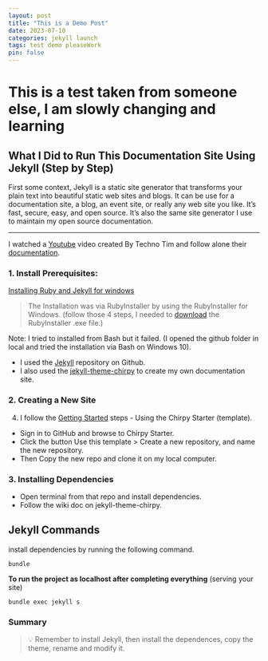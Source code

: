 ```yaml
---
layout: post
title: "This is a Demo Post"
date: 2023-07-10
categories: jekyll launch
tags: test demo pleaseWork
pin: false
---
```


# This is a test taken from someone else, I am slowly changing and learning

## What I Did to Run This Documentation Site Using Jekyll (Step by Step)

First some context, Jekyll is a static site generator that transforms your plain text into beautiful static web sites and blogs. It can be use for a documentation site, a blog, an event site, or really any web site you like. It’s fast, secure, easy, and open source. It’s also the same site generator I use to maintain my open source documentation.

---

I watched a [Youtube](https://www.youtube.com/watch?v=F8iOU1ci19Q) video created By Techno Tim and follow alone their [documentation](https://docs.technotim.live/posts/jekyll-docs-site/).

### 1. Install Prerequisites:

[Installing Ruby and Jekyll for windows](https://jekyllrb.com/docs/installation/windows/)

> The Installation was via RubyInstaller by using the RubyInstaller for Windows. (follow those 4 steps, I needed to [download](https://rubyinstaller.org/downloads/) the RubyInstaller .exe file.)

Note: I tried to installed from Bash but it failed. (I opened the github folder in local and tried the installation via Bash on Windows 10).

- I used the [Jekyll](https://github.com/jekyll/jekyll) repository on Github.
- I also used the [jekyll-theme-chirpy](https://github.com/cotes2020/jekyll-theme-chirpy) to create my own documentation site.

### 2. Creating a New Site

4. I follow the [Getting Started](https://chirpy.cotes.page/posts/getting-started/) steps - Using the Chirpy Starter (template).

- Sign in to GitHub and browse to Chirpy Starter.
- Click the button Use this template > Create a new repository, and name the new repository.
- Then Copy the new repo and clone it on my local computer.

### 3. Installing Dependencies

- Open terminal from that repo and install dependencies.
- Follow the wiki doc on jekyll-theme-chirpy.

## Jekyll Commands

install dependencies by running the following command.

```console
bundle
```

**To run the project as localhost after completing everything** (serving your site)

```console
bundle exec jekyll s
```

<!-- shorter for...   bundle exec jekyll server -->

### Summary

> 💡 Remember to install Jekyll, then install the dependences, copy the theme, rename and modify it.
